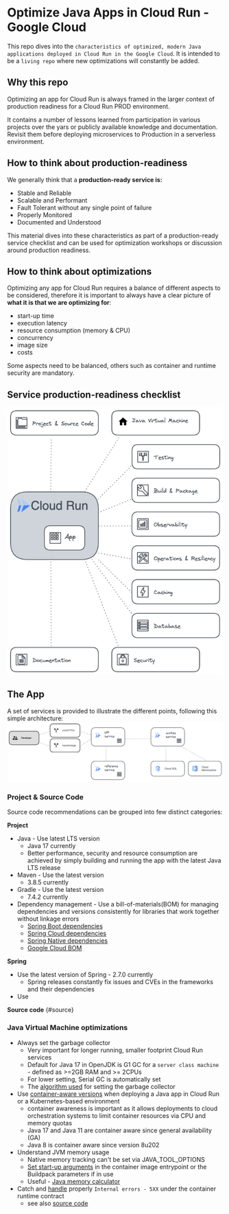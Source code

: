 # Optimize Java Apps in Cloud Run - Google Cloud

This repo dives into the `characteristics of optimized, modern Java applications deployed in Cloud Run in the Google Cloud`. It is intended to be a `living repo` where new optimizations will constantly be added.

## Why this repo 
Optimizing an app for Cloud Run is always framed in the larger context of production readiness for a Cloud Run PROD environment. 

It contains a number of lessons learned from participation in various projects over the yars or publicly available knowledge and documentation. Revisit them before deploying microservices to Production in a serverless environment.

## How to think about production-readiness 
We generally think that a **production-ready service is:**
* Stable and Reliable
* Scalable and Performant
* Fault Tolerant without any single point of failure
* Properly Monitored
* Documented and Understood

This material dives into these characteristics as part of a production-ready service checklist and can be used for optimization workshops or discussion around production readiness.

## How to think about optimizations
Optimizing any app for Cloud Run requires a balance of different aspects to be considered, therefore it is important to always have a clear picture of **what it is that we are optimizing for**:
- start-up time
- execution latency
- resource consumption (memory & CPU)
- concurrency
- image size
- costs

Some aspects need to be balanced, others such as container and runtime security are mandatory.

## Service production-readiness checklist

![Production Readiness Checklist](images/Main.png)

## The App
A set of services is provided to illustrate the different points, following this simple architecture:
![App](images/AppArch.png)


### Project & Source Code
Source code recommendations can be grouped into few distinct categories:

**Project**
* Java - Use latest LTS version 
    * Java 17 currently 
    * Better performance, security and resource consumption are achieved by simply building and running the app with the latest Java LTS release
* Maven - Use the latest version
    * 3.8.5 currently  
* Gradle - Use the latest version 
    * 7.4.2 currently
* Dependency management - Use a bill-of-materials(BOM) for managing dependencies and versions consistently for libraries that work together without linkage errors
    * [Spring Boot dependencies](https://docs.spring.io/spring-boot/docs/current/reference/html/using.html#using.build-systems.dependency-management)
    * [Spring Cloud dependencies](https://spring.io/projects/spring-cloud)
    * [Spring Native dependencies](https://docs.spring.io/spring-native/docs/current/reference/htmlsingle/#_add_the_spring_native_dependency)
    * [Google Cloud BOM](https://cloud.google.com/java/docs/bom)
    
**Spring**
* Use the latest version of Spring - 2.7.0 currently
    * Spring releases constantly fix issues and CVEs in the frameworks and their dependencies
* Use 

**Source code** {#source}

### Java Virtual Machine optimizations
* Always set the garbage collector
    * Very important for longer running, smaller footprint Cloud Run services
    * Default for Java 17 in OpenJDK is G1 GC for a `server class machine` - defined as >=2GB RAM and >= 2CPUs
    * For lower setting, Serial GC is automatically set
    * The [algorithm used](https://github.com/openjdk/jdk/blob/3121898c33fa3cc5a049977f8677105a84c3e50c/src/hotspot/share/runtime/os.cpp#L1673) for setting the garbage collector
* Use [container-aware versions](https://cloud.google.com/run/docs/tips/java#container-aware) when deploying a Java app in Cloud Run or a Kubernetes-based environment
    * container awareness is important as it allows deployments to cloud orchestration systems to limit container resources via CPU and memory quotas
    * Java 17 and Java 11 are container aware since general availability (GA)
    * Java 8 is container aware since version 8u202
* Understand JVM memory usage
    * Native memory tracking can't be set via JAVA_TOOL_OPTIONS
    * [Set start-up arguments](https://cloud.google.com/run/docs/tips/java#jvm-memory) in the container image entrypoint or the Buildpack parameters if in use
    * Useful - [Java memory calculator](https://github.com/cloudfoundry/java-buildpack-memory-calculator)
* Catch and [handle](https://cloud.google.com/run/docs/tips/java#handling_sequential_5xx_responses_under_the_container_runtime_contract) properly `Internal errors - 5XX` under the container runtime contract
    * see also [source code](#source)